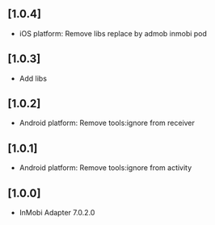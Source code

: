 ## [1.0.4] 
- iOS platform: Remove libs replace by admob inmobi pod

## [1.0.3] 
- Add libs

## [1.0.2] 
- Android platform: Remove tools:ignore from receiver

## [1.0.1] 
- Android platform: Remove tools:ignore from activity

## [1.0.0] 
- InMobi Adapter 7.0.2.0